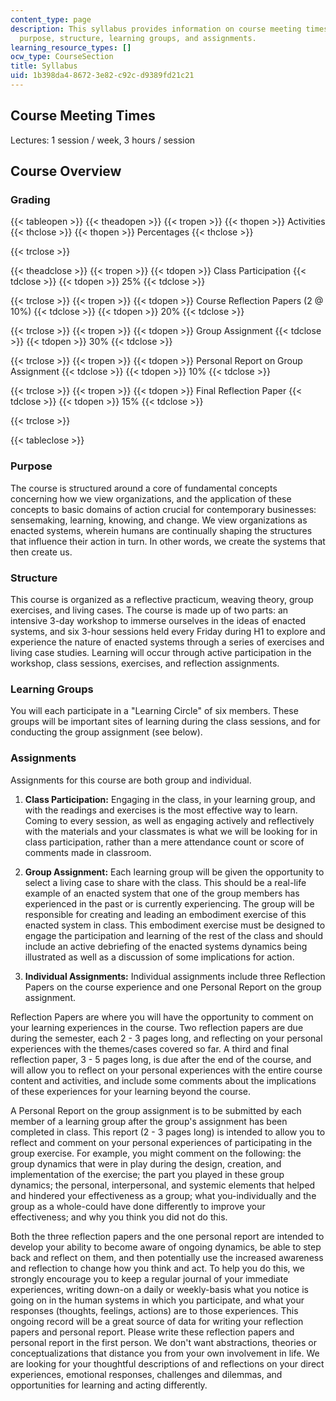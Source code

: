 ```yaml
---
content_type: page
description: This syllabus provides information on course meeting times, grading,
  purpose, structure, learning groups, and assignments.
learning_resource_types: []
ocw_type: CourseSection
title: Syllabus
uid: 1b398da4-8672-3e82-c92c-d9389fd21c21
---
```


Course Meeting Times
--------------------

Lectures: 1 session / week, 3 hours / session

Course Overview
---------------

### Grading

{{< tableopen >}}
{{< theadopen >}}
{{< tropen >}}
{{< thopen >}}
Activities
{{< thclose >}}
{{< thopen >}}
Percentages
{{< thclose >}}

{{< trclose >}}

{{< theadclose >}}
{{< tropen >}}
{{< tdopen >}}
Class Participation
{{< tdclose >}}
{{< tdopen >}}
25%
{{< tdclose >}}

{{< trclose >}}
{{< tropen >}}
{{< tdopen >}}
Course Reflection Papers (2 @ 10%)
{{< tdclose >}}
{{< tdopen >}}
20%
{{< tdclose >}}

{{< trclose >}}
{{< tropen >}}
{{< tdopen >}}
Group Assignment
{{< tdclose >}}
{{< tdopen >}}
30%
{{< tdclose >}}

{{< trclose >}}
{{< tropen >}}
{{< tdopen >}}
Personal Report on Group Assignment
{{< tdclose >}}
{{< tdopen >}}
10%
{{< tdclose >}}

{{< trclose >}}
{{< tropen >}}
{{< tdopen >}}
Final Reflection Paper
{{< tdclose >}}
{{< tdopen >}}
15%
{{< tdclose >}}

{{< trclose >}}

{{< tableclose >}}

### Purpose

The course is structured around a core of fundamental concepts concerning how we view organizations, and the application of these concepts to basic domains of action crucial for contemporary businesses: sensemaking, learning, knowing, and change. We view organizations as enacted systems, wherein humans are continually shaping the structures that influence their action in turn. In other words, we create the systems that then create us.

### Structure

This course is organized as a reflective practicum, weaving theory, group exercises, and living cases. The course is made up of two parts: an intensive 3-day workshop to immerse ourselves in the ideas of enacted systems, and six 3-hour sessions held every Friday during H1 to explore and experience the nature of enacted systems through a series of exercises and living case studies. Learning will occur through active participation in the workshop, class sessions, exercises, and reflection assignments.

### Learning Groups

You will each participate in a "Learning Circle" of six members. These groups will be important sites of learning during the class sessions, and for conducting the group assignment (see below).

### Assignments

Assignments for this course are both group and individual.

1.  **Class Participation:** Engaging in the class, in your learning group, and with the readings and exercises is the most effective way to learn. Coming to every session, as well as engaging actively and reflectively with the materials and your classmates is what we will be looking for in class participation, rather than a mere attendance count or score of comments made in classroom.
    
2.  **Group Assignment:** Each learning group will be given the opportunity to select a living case to share with the class. This should be a real-life example of an enacted system that one of the group members has experienced in the past or is currently experiencing. The group will be responsible for creating and leading an embodiment exercise of this enacted system in class. This embodiment exercise must be designed to engage the participation and learning of the rest of the class and should include an active debriefing of the enacted systems dynamics being illustrated as well as a discussion of some implications for action.
    
3.  **Individual Assignments:** Individual assignments include three Reflection Papers on the course experience and one Personal Report on the group assignment.
    

Reflection Papers are where you will have the opportunity to comment on your learning experiences in the course. Two reflection papers are due during the semester, each 2 - 3 pages long, and reflecting on your personal experiences with the themes/cases covered so far. A third and final reflection paper, 3 - 5 pages long, is due after the end of the course, and will allow you to reflect on your personal experiences with the entire course content and activities, and include some comments about the implications of these experiences for your learning beyond the course.

A Personal Report on the group assignment is to be submitted by each member of a learning group after the group's assignment has been completed in class. This report (2 - 3 pages long) is intended to allow you to reflect and comment on your personal experiences of participating in the group exercise. For example, you might comment on the following: the group dynamics that were in play during the design, creation, and implementation of the exercise; the part you played in these group dynamics; the personal, interpersonal, and systemic elements that helped and hindered your effectiveness as a group; what you-individually and the group as a whole-could have done differently to improve your effectiveness; and why you think you did not do this.

Both the three reflection papers and the one personal report are intended to develop your ability to become aware of ongoing dynamics, be able to step back and reflect on them, and then potentially use the increased awareness and reflection to change how you think and act. To help you do this, we strongly encourage you to keep a regular journal of your immediate experiences, writing down-on a daily or weekly-basis what you notice is going on in the human systems in which you participate, and what your responses (thoughts, feelings, actions) are to those experiences. This ongoing record will be a great source of data for writing your reflection papers and personal report. Please write these reflection papers and personal report in the first person. We don't want abstractions, theories or conceptualizations that distance you from your own involvement in life. We are looking for your thoughtful descriptions of and reflections on your direct experiences, emotional responses, challenges and dilemmas, and opportunities for learning and acting differently.